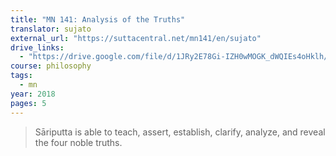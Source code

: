 ```yaml
---
title: "MN 141: Analysis of the Truths"
translator: sujato
external_url: "https://suttacentral.net/mn141/en/sujato"
drive_links:
  - "https://drive.google.com/file/d/1JRy2E78Gi-IZH0wMOGK_dWQIEs4oHklh/view?usp=drivesdk"
course: philosophy
tags:
  - mn
year: 2018
pages: 5
---
```


> Sāriputta is able to teach, assert, establish, clarify, analyze, and reveal the four noble truths.

